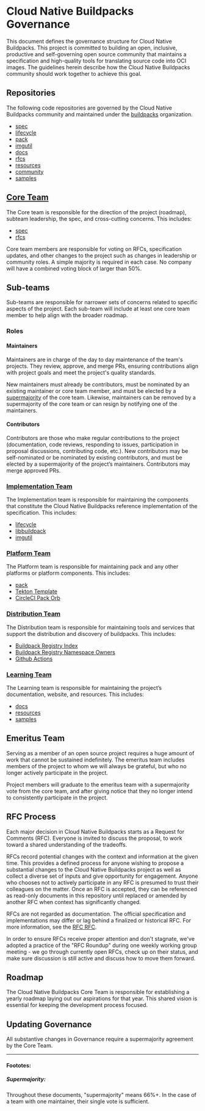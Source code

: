 # Cloud Native Buildpacks Governance
This document defines the governance structure for Cloud Native Buildpacks. This project is committed to building an open, inclusive, productive and self-governing open source community that maintains a specification and high-quality tools for translating source code into OCI images. The guidelines herein describe how the Cloud Native Buildpacks community should work together to achieve this goal.

## Repositories
The following code repositories are governed by the Cloud Native Buildpacks community and maintained under the [buildpacks](https://github.com/buildpacks) organization.

* [spec](https://github.com/buildpacks/spec)
* [lifecycle](https://github.com/buildpacks/lifecycle)
* [pack](https://github.com/buildpacks/pack)
* [imgutil](https://github.com/buildpacks/imgutil)
* [docs](https://github.com/buildpacks/docs)
* [rfcs](https://github.com/buildpacks/rfcs)
* [resources](https://github.com/buildpacks/resources)
* [community](https://github.com/buildpacks/community)
* [samples](https://github.com/buildpacks/samples)

## [Core Team](TEAMS.md#Core-Team)
The Core team is responsible for the direction of the project (roadmap), subteam leadership, the spec, and cross-cutting concerns. This includes:

* [spec](https://github.com/buildpacks/spec)
* [rfcs](https://github.com/buildpacks/rfcs)

Core team members are responsible for voting on RFCs, specification updates, and other changes to the project such as changes in leadership or community roles. A simple majority is required in each case. No company will have a combined voting block of larger than 50%.

## Sub-teams
Sub-teams are responsible for narrower sets of concerns related to specific aspects of the project. Each sub-team will include at least one core team member to help align with the broader roadmap.

### Roles

#### Maintainers
Maintainers are in charge of the day to day maintenance of the team's projects. They review, approve, and merge PRs, ensuring contributions align with project goals and meet the project's quality standards.

New maintainers must already be contributors, must be nominated by an existing maintainer or core team member, and must be elected by a [supermajority](#supermajority) of the core team. Likewise, maintainers can be removed by a supermajority of the core team or can resign by notifying one of the maintainers.

#### Contributors
Contributors are those who make regular contributions to the project (documentation, code reviews, responding to issues, participation in proposal discussions, contributing code, etc.). New contributors may be self-nominated or be nominated by existing contributors, and must be elected by a supermajority of the project’s maintainers. Contributors may merge approved PRs.

### [Implementation Team](TEAMS.md#Implementation-Team)
The Implementation team is responsible for maintaining the components that constitute the Cloud Native Buildpacks reference implementation of the specification. This includes:

* [lifecycle](https://github.com/buildpacks/lifecycle)
* [libbuildpack](https://github.com/buildpacks/libbuildpack)
* [imgutil](https://github.com/buildpacks/imgutil)

### [Platform Team](TEAMS.md#Platform-Team)
The Platform team is responsible for maintaining pack and any other platforms or platform components. This includes:

* [pack](https://github.com/buildpacks/pack)
* [Tekton Template](https://github.com/tektoncd/catalog/tree/master/buildpacks)
* [CircleCI Pack Orb](https://github.com/buildpacks/pack-orb)

### [Distribution Team](TEAMS.md#Distribution-Team)
The Distribution team is responsible for maintaining tools and services that support the distribution and discovery of buildpacks. This includes:

* [Buildpack Registry Index](https://github.com/buildpacks/registry-index)
* [Buildpack Registry Namespace Owners](https://github.com/buildpacks/registry-namespaces)
* [Github Actions](https://github.com/buildpacks/github-actions)

### [Learning Team](TEAMS.md#Learning-Team)
The Learning team is responsible for maintaining the project’s documentation, website, and resources. This includes:

* [docs](https://github.com/buildpacks/docs)
* [resources](https://github.com/buildpacks/resources)
* [samples](https://github.com/buildpacks/samples)

## Emeritus Team
Serving as a member of an open source project requires a huge amount of work that cannot be sustained indefinitely. The emeritus team includes members of the project to whom we will always be grateful, but who no longer actively participate in the project.

Project members will graduate to the emeritus team with a supermajority vote from the core team, and after giving notice that they no longer intend to consistently participate in the project.

## RFC Process
Each major decision in Cloud Native Buildpacks starts as a Request for Comments (RFC). Everyone is invited to discuss the proposal, to work toward a shared understanding of the tradeoffs.

RFCs record potential changes with the context and information at the given time. This provides a defined process for anyone wishing to propose a substantial changes to the Cloud Native Buildpacks project as well as collect a diverse set of inputs and give opportunity for engagement. Anyone who chooses not to actively participate in any RFC is presumed to trust their colleagues on the matter. Once an RFC is accepted, they can be referenced as read-only documents in this repository until replaced or amended by another RFC when context has significantly changed.

RFCs are not regarded as documentation. The official specification and implementations may differ or lag behind a finalized or historical RFC. For more information, see the [RFC RFC](https://github.com/buildpacks/rfcs/blob/master/text/0004-rfc-process.md).

In order to ensure RFCs receive proper attention and don't stagnate, we've adopted a practice of the "RFC Roundup" during one weekly working group meeting - we go through currently open RFCs, check up on their status, and make sure discussion is still active and discuss how to move them forward.

## Roadmap
The Cloud Native Buildpacks Core Team is responsible for establishing a yearly roadmap laying out our aspirations for that year. This shared vision is essential for keeping the development process focused.

## Updating Governance
All substantive changes in Governance require a supermajority agreement by the Core Team.

---
#### Foototes:

##### Supermajority:
[supermajority]: #supermajority
Throughout these documents, "supermajority" means 66%+. In the case of a team with one maintainer, their single vote is sufficient.
